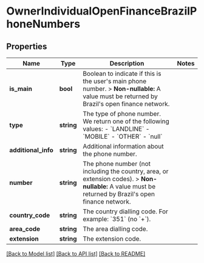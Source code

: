 # OwnerIndividualOpenFinanceBrazilPhoneNumbers

## Properties
Name | Type | Description | Notes
------------ | ------------- | ------------- | -------------
**is_main** | **bool** | Boolean to indicate if this is the user&#x27;s main phone number.  &gt; **Non-nullable:** A value must be returned by Brazil&#x27;s open finance network. | 
**type** | **string** | The type of phone number. We return one of the following values:    - &#x60;LANDLINE&#x60;   - &#x60;MOBILE&#x60;   - &#x60;OTHER&#x60;   - &#x60;null&#x60; | 
**additional_info** | **string** | Additional information about the phone number. | 
**number** | **string** | The phone number (not including the country, area, or extension codes).  &gt; **Non-nullable:** A value must be returned by Brazil&#x27;s open finance network. | 
**country_code** | **string** | The country dialling code. For example: &#x60;351&#x60; (no &#x60;+&#x60;). | 
**area_code** | **string** | The area dialling code. | 
**extension** | **string** | The extension code. | 

[[Back to Model list]](../../README.md#documentation-for-models) [[Back to API list]](../../README.md#documentation-for-api-endpoints) [[Back to README]](../../README.md)

